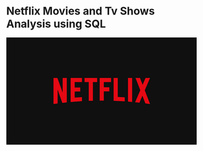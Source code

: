 # Netflix Movies and Tv Shows Analysis using SQL 
![Netflix Logo](https://github.com/omkar3232/Netflix_Sql_Project/blob/main/net%20logo.jpg)
